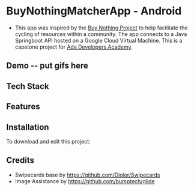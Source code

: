 # BuyNothingMatcherApp - Android

 - This app was inspired by the [Buy Nothing Project](https://buynothingproject.org/) to help facilitate the cycling of resources within a community. The app connects to a Java Springboot API hosted on a Google Cloud Virtual Machine. 
This is a capstone project for [Ada Developers Academy](https://www.adadevelopersacademy.org/). 


## Demo -- put gifs here

## Tech Stack


## Features

## Installation

To download and edit this project: 

## Credits

 * Swipecards base by https://github.com/Diolor/Swipecards
 * Image Assistance by https://github.com/bumptech/glide
